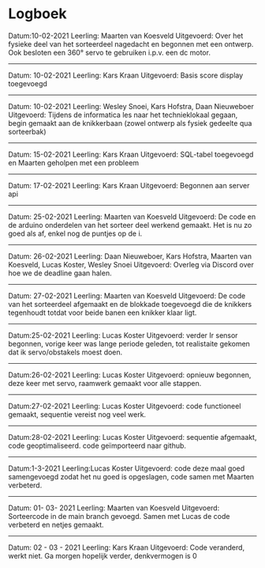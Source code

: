 # Logboek

Datum:10-02-2021
Leerling: Maarten van Koesveld
Uitgevoerd: Over het fysieke deel van het sorteerdeel nagedacht en begonnen met een ontwerp. Ook besloten een 360° servo te gebruiken i.p.v. een dc motor.

---

Datum: 10-02-2021
Leerling: Kars Kraan
Uitgevoerd: Basis score display toegevoegd

---

Datum: 10-02-2021
Leerling: Wesley Snoei, Kars Hofstra, Daan Nieuweboer
Uitgevoerd: Tijdens de informatica les naar het technieklokaal gegaan, begin gemaakt aan de knikkerbaan (zowel ontwerp als fysiek gedeelte qua sorteerbak)

---

Datum: 15-02-2021
Leerling: Kars Kraan
Uitgevoerd: SQL-tabel toegevoegd en Maarten geholpen met een probleem

---

Datum: 17-02-2021
Leerling: Kars Kraan 
Uitgevoerd: Begonnen aan server api

---

Datum: 25-02-2021
Leerling: Maarten van Koesveld
Uitgevoerd: De code en de arduino onderdelen van het sorteer deel werkend gemaakt. Het is nu zo goed als af, enkel nog de puntjes op de i.

---

Datum: 26-02-2021
Leerling: Daan Nieuweboer, Kars Hofstra, Maarten van Koesveld, Lucas Koster, Wesley Snoei
Uitgevoerd: Overleg via Discord over hoe we de deadline gaan halen.

---

Datum: 27-02-2021
Leerling: Maarten van Koesveld
Uitgevoerd: De code van het sorteerdeel afgemaakt en de blokkade toegevoegd die de knikkers tegenhoudt totdat voor beide banen een knikker klaar ligt.

---

Datum:25-02-2021
Leerling: Lucas Koster
Uitgevoerd: verder Ir sensor begonnen, vorige keer was lange periode geleden, tot realistaite gekomen dat ik servo/obstakels moest doen.

---

Datum:26-02-2021
Leerling: Lucas Koster
Uitgevoerd: opnieuw begonnen, deze keer met servo, raamwerk gemaakt voor alle stappen.

---

Datum:27-02-2021
Leerling: Lucas Koster
Uitgevoerd: code functioneel gemaakt, sequentie vereist nog veel werk.

---

Datum:28-02-2021
Leerling: Lucas Koster
Uitgevoerd: sequentie afgemaakt, code geoptimaliseerd. code geïmporteerd naar github.

---

Datum:1-3-2021
Leerling:Lucas Koster
Uitgevoerd: code deze maal goed samengevoegd zodat het nu goed is opgeslagen, code samen met Maarten verbeterd.

---

Datum: 01- 03- 2021
Leerling: Maarten van Koesveld
Uitgevoerd: Sorteercode in de main branch gevoegd. Samen met Lucas de code verbeterd en netjes gemaakt.

---

Datum: 02 - 03 - 2021
Leerling: Kars Kraan
Uitgevoerd: Code veranderd, werkt niet. Ga morgen hopelijk verder, denkvermogen is 0


